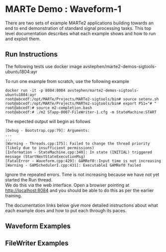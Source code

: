 # MARTe Demo : Waveform-1

There are two sets of example MARTe2 applications building towards an end to
end demonstration of standard signal processing tasks.  This top level documentation
describes what each example shows and how to run and exploit them.

## Run Instructions
The following tests use docker image avstephen/marte2-demos-sigtools-ubuntu1804:ayr

To run one example from scratch, use the following example

```
docker run -it -p 8084:8084 avstephen/marte2-demos-sigtools-ubuntu1804:ayr
root@abcedf:/opt/MARTe/Projects/MARTe2-sigtools/bin# source setenv.sh
root@abcedf:/opt/MARTe/Projects/MARTe2-sigtools/bin# export PS1="# "
root@abcedf:# source m2-completion.bash
root@abcedf:# ./m2 STapp-0007-FileWriter-1.cfg -m StateMachine:START
```

The expected output will begin as follows 
```
[Debug - Bootstrap.cpp:79]: Arguments:
...
...
[Warning - Threads.cpp:175]: Failed to change the thread priority (likely due to insufficient permissions)
[Information - StateMachine.cpp:340]: In state (INITIAL) triggered message (StartNextStateExecutionMsg)
[FatalError - Waveform.cpp:429]: GAMRef0::Input time is not increasing
[Warning - GAMSchedulerI.cpp:431]: ExecutableI GAMRef0 failed
```

Ignore the repeated errors.  Time is not increasing because we have not yet started the Run thread.  
We do this via the web interface. Open a browser pointing at [http://localhost:8084](http://localhost:8084/) 
and you should be able to do this as per the earlier training.

The documentation links below give more detailed instructions about
what each example does and how to put each through its paces.

## Waveform Examples

## FileWriter Examples






